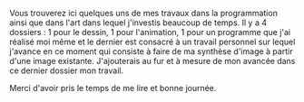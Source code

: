 Vous trouverez ici quelques uns de mes travaux dans la programmation ainsi que dans l'art dans lequel j'investis beaucoup de temps.
Il y a 4 dossiers : 1 pour le dessin,
                    1 pour l'animation,
                    1 pour un programme que j'ai réalisé moi même
                    et le dernier est consacré à un travail personnel sur lequel j'avance en ce moment qui consiste à faire de ma synthèse d'image à partir d'une image existante.
J'ajouterais au fur et à mesure de mon avancée dans ce dernier dossier mon travail.

Merci d'avoir pris le temps de me lire et bonne journée.
